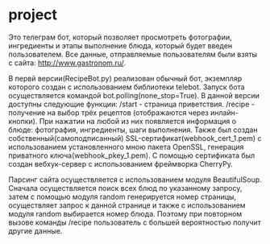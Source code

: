 # project
Это телеграм бот, который позволяет просмотреть фотографии, ингредиенты и этапы выполнение блюда, который будет введен пользователем.
Все данные, отправляемые пользователям были взяты с сайта: http://www.gastronom.ru/.

В первй версии(RecipeBot.py) реализован обычный бот, экземпляр которого создан с использованием библиотеки telebot.
Запуск бота осуществляется командой bot.polling(none_stop=True).
В данной версии доступны следующие функции:
/start - страница приветствия.
/recipe - получение на выбор трёх рецептов (отображаются через инлайн-кнопки). 
При нажатии на любой из них появляется информация о блюде: фотография, ингредиенты, шаги выполнения.
Также был создан собственный(самоподписанный) SSL-сертификат(webhook_cert_1.pem) с использованием установленного мною пакета OpenSSL, генерация приватного ключа(webhook_pkey_1.pem). 
С помощью сертификата был создан вебхук-сервер с использованием фреймворка CherryPy.

Парсинг сайта осуществляется с использованием модуля BeautifulSoup. 
Сначала осуществляется поиск всех блюд по указанному запросу, затем с помощью модуля random генерируется номер страницы, 
осуществляет запрос к данной странице и также с использованием модуля random выбирается номер блюда.
Поэтому при повторном вызове команды /recipe пользователь с большей вероятностью получит другие данные.

